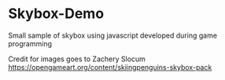 # Skybox-Demo
Small sample of skybox using javascript developed during game programming

Credit for images goes to Zachery Slocum
https://opengameart.org/content/skiingpenguins-skybox-pack

